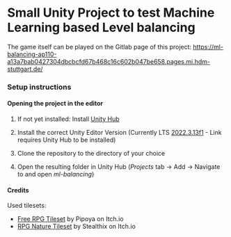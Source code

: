 # Small Unity Project to test Machine Learning based Level balancing 

The game itself can be played on the Gitlab page of this project:
https://ml-balancing-ap110-a13a7bab0427304dbcbcfd67b468c16c602b047be658.pages.mi.hdm-stuttgart.de/

### Setup instructions

#### Opening the project in the editor

1. If not yet installed: Install [Unity Hub](https://unity.com/de/download)

2. Install the correct Unity Editor Version (Currently LTS [2022.3.13f1](unityhub://2022.3.13f1/5f90a5ebde0f) - Link requires Unity Hub to be installed)

3. Clone the repository to the directory of your choice

4. Open the resulting folder in Unity Hub (*Projects* tab -> Add -> Navigate to and open *ml-balancing*)





#### Credits
Used tilesets:

- [Free RPG Tileset](https://pipoya.itch.io/pipoya-rpg-tileset-32x32) by Pipoya on Itch.io
- [RPG Nature Tileset](https://stealthix.itch.io/rpg-nature-tileset) by Stealthix on Itch.io